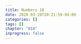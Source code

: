 ```yaml
---
title: Numbers 18
date: 2020-03-28T20:21:59-04:00
categories: []
tags: []
chapter: "018"
inprogress: false
---
```


